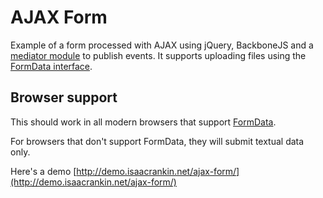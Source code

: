 
# AJAX Form

Example of a form processed with AJAX using jQuery, BackboneJS and a [mediator module](http://addyosmani.com/largescalejavascript/#mediatorpattern) to publish events.
It supports uploading files using the [FormData interface](https://developer.mozilla.org/en-US/docs/Web/API/FormData).

## Browser support
This should work in all modern browsers that support [FormData](http://caniuse.com/#search=XMLHttpRequest%202).

For browsers that don't support FormData, they will submit textual data only.

Here's a demo [http://demo.isaacrankin.net/ajax-form/](http://demo.isaacrankin.net/ajax-form/)